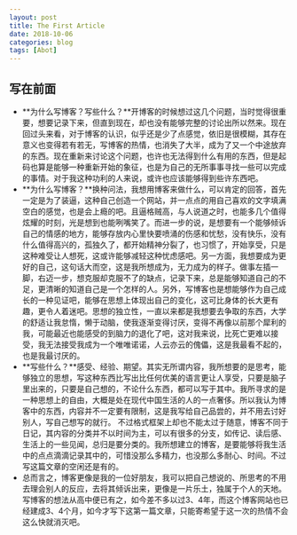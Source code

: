 ```yaml
---
layout: post
title: The First Article
date: 2018-10-06
categories: blog
tags: [Abot]
---
```

## 写在前面
- **为什么写博客？写些什么？**开博客的时候想过这几个问题，当时觉得很重要，想要记录下来，但直到现在，却也没有能够完整的讨论出所以然来。现在回过头来看，对于博客的认识，似乎还是少了点感觉，依旧是很模糊，其存在意义也变得若有若无，写博客的热情，也消失了大半，成为了又一个中途放弃的东西。现在重新来讨论这个问题，也许也无法得到什么有用的东西，但是起码也算是能够一种重新开始的象征，也是为自己的无所事事寻找一些可以完成的事情。对于我这种功利的人来说，或许也应该能够得到些许东西吧。
- **为什么写博客？**换种问法，我想用博客来做什么，可以肯定的回答，首先一定是为了装逼，这种自己创造一个网站，并一点点的用自己喜欢的文字填满空白的感觉，也是会上瘾的吧。且逼格贼高，与人说道之时，也能多几个值得炫耀的时刻，光是想到也能咧嘴笑了。而进一步的说，是想要有一个能够倾诉自己的情感的地方，能够存放内心里快要喷涌的伤感和忧愁，没有快乐，没有什么值得高兴的，孤独久了，都开始精神分裂了，也习惯了，开始享受，只是这种难受让人想死，这或许能够减轻这种忧虑感吧。另一方面，我想要成为更好的自己，这句话大而空，这是我所想成为，无力成为的样子。做事左插一脚，右迈一步，想克服却克服不了的缺点，记录下来，总是能够知道自己的不足，更清晰的知道自己是一个怎样的人。另外，写博客也是想能够作为自己成长的一种见证吧，能够在思想上体现出自己的变化，这可比身体的长大更有趣，更令人着迷吧。思想的独立性，一直以来都是我想要去争取的东西，大学的舒适让我怠惰，懒于动脑，使我逐渐变得讨厌，变得不再像以前那个犀利的我，可能最近也能感受的到脑力的退化了吧，这对我来说，比死亡更难以接受，我无法接受我成为一个唯唯诺诺，人云亦云的傀儡，这是我最看不起的，也是我最讨厌的。
- **写些什么？**感受、经验、期望。其实无所谓内容，我所想要的是思考，能够独立的思想，写这种东西比写出比任何优美的语言更让人享受，只要是脑子里出来的，只要是自己想的，不论什么东西，都可以写于其中。我所寻求的是一种思想上的自由，大概是处在现代中国生活的人的一点奢侈。所以我认为博客中的东西，内容并不一定要有限制，这是我写给自己品尝的，并不用去讨好别人，写自己想写的就行。
不过格式框架上却也不能太过于随意，博客不同于日记，其内容的分类并不以时间为主，可以有很多的分支，如传记、读后感、生活上的一些见闻，总归是要分类的。我所想建立的博客，是要能够将我生活中的点点滴滴记录其中的，可惜没那么多精力，也没那么多耐心、时间。不过写这篇文章的空闲还是有的。
- 总而言之，博客更像是我的一位好朋友，我可以把自己想说的、所思考的不用去理会别人的反应，去将其倾诉出来，更像是一片乐土，独属于个人的天地。写博客的想法从高中便已有之，如今差不多以过3、4年，而这个博客网站也已经建成3、4个月，如今才写下这第一篇文章，只能寄希望于这一次的热情不会这么快就消灭吧。
